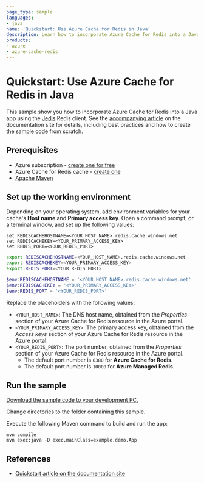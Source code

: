 ```yaml
---
page_type: sample
languages:
- java
name: 'Quickstart: Use Azure Cache for Redis in Java'
description: Learn how to incorporate Azure Cache for Redis into a Java app using the Jedis Redis client.
products:
- azure
- azure-cache-redis
---
```

# Quickstart: Use Azure Cache for Redis in Java

This sample show you how to incorporate Azure Cache for Redis into a Java app using the [Jedis](https://github.com/xetorthio/jedis) Redis client. See the [accompanying article](https://docs.microsoft.com/azure/azure-cache-for-redis/cache-java-get-started) on the documentation site for details, including best practices and how to create the sample code from scratch.

## Prerequisites

- Azure subscription - [create one for free](https://azure.microsoft.com/free/)
- Azure Cache for Redis cache - [create one](https://docs.microsoft.com/azure/azure-cache-for-redis/quickstart-create-redis)
- [Apache Maven](https://maven.apache.org/download.cgi)

## Set up the working environment

Depending on your operating system, add environment variables for your cache's **Host name** and **Primary access key**. Open a command prompt, or a terminal window, and set up the following values:

```CMD
set REDISCACHEHOSTNAME=<YOUR_HOST_NAME>.redis.cache.windows.net
set REDISCACHEKEY=<YOUR_PRIMARY_ACCESS_KEY>
set REDIS_PORT=<YOUR_REDIS_PORT>
```

```bash
export REDISCACHEHOSTNAME=<YOUR_HOST_NAME>.redis.cache.windows.net
export REDISCACHEKEY=<YOUR_PRIMARY_ACCESS_KEY>
export REDIS_PORT=<YOUR_REDIS_PORT>
```

```powershell
$env:REDISCACHEHOSTNAME = '<YOUR_HOST_NAME>.redis.cache.windows.net'
$env:REDISCACHEKEY = '<YOUR_PRIMARY_ACCESS_KEY>'
$env:REDIS_PORT = '<YOUR_REDIS_PORT>'
```

Replace the placeholders with the following values:

- `<YOUR_HOST_NAME>`: The DNS host name, obtained from the *Properties* section of your Azure Cache for Redis resource in the Azure portal.
- `<YOUR_PRIMARY_ACCESS_KEY>`: The primary access key, obtained from the *Access keys* section of your Azure Cache for Redis resource in the Azure portal.
- `<YOUR_REDIS_PORT>`: The port number, obtained from the *Properties* section of your Azure Cache for Redis resource in the Azure portal.
    - The default port number is `6380` for **Azure Cache for Redis**.
    - The default port number is `10000` for **Azure Managed Redis**.

## Run the sample

[Download the sample code to your development PC.](/README.md#get-the-samples)

Change directories to the folder containing this sample.

Execute the following Maven command to build and run the app:

```CMD
mvn compile
mvn exec:java -D exec.mainClass=example.demo.App
```

## References

* [Quickstart article on the documentation site](https://docs.microsoft.com/azure/azure-cache-for-redis/cache-java-get-started)
